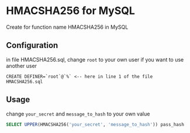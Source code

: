 # HMACSHA256 for MySQL

Create for function name HMACSHA256 in MySQL

## Configuration

in file HMACSHA256.sql, change `root` to your own user if you want to use another user

```text
CREATE DEFINER=`root`@`%` <-- here in line 1 of the file HMACSHA256.sql
```

## Usage

change `your_secret` and `message_to_hash` to your own value


```sql
SELECT UPPER(HMACSHA256('your_secret', 'message_to_hash')) pass_hash
```
